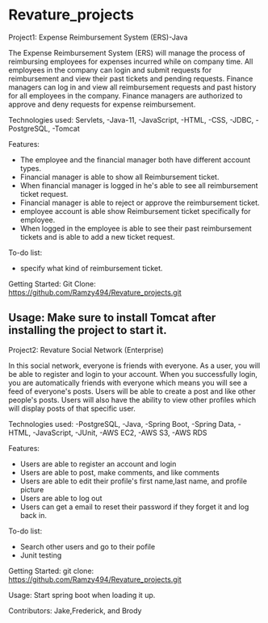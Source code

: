 # Revature_projects
Project1:
Expense Reimbursement System (ERS)-Java

The Expense Reimbursement System (ERS) will manage the process of reimbursing employees for expenses incurred while on company time. All employees in the company can login and submit requests for reimbursement and view their past tickets and pending requests. Finance managers can log in and view all reimbursement requests and past history for all employees in the company. Finance managers are authorized to approve and deny requests for expense reimbursement.

Technologies used:
Servlets,
-Java-11,
-JavaScript,
-HTML,
-CSS,
-JDBC,
-PostgreSQL,
-Tomcat

Features:
-   The employee and the financial manager both have different account types.
-   Financial manager is able to show all Reimbursement ticket.
-   When financial manager is logged in he's able to see all reimbursement ticket request.
-   Financial manager is able to reject or approve the reimbursement ticket.
-   employee account is able show Reimbursement ticket specifically for employee.
-   When logged in the employee is able to see their past reimbursement tickets and is able to add a new ticket request. 

To-do list:
- specify what kind of reimbursement ticket.

Getting Started:
Git Clone: https://github.com/Ramzy494/Revature_projects.git


Usage:
Make sure to install Tomcat after installing the project to start it. 
---------------------
Project2:
Revature Social Network (Enterprise)

In this social network, everyone is friends with everyone. As a user, you will be able to register and login to your account. When you successfully login, you are automatically friends with everyone which means you will see a feed of everyone's posts. Users will be able to create a post and like other people's posts. Users will also have the ability to view other profiles which will display posts of that specific user.

Technologies used:
-PostgreSQL, 
-Java, 
-Spring Boot,
-Spring Data,
-HTML, 
-JavaScript, 
-JUnit, 
-AWS EC2,
-AWS S3,
-AWS RDS

Features:
- Users are able to register an account and login
- Users are able to post, make comments, and like comments
- Users are able to edit their profile's first name,last name, and profile picture 
- Users are able to log out
- Users can get a email to reset their password if they forget it and log back in. 

To-do list:
- Search other users and go to their pofile
- Junit testing

Getting Started:
git clone: https://github.com/Ramzy494/Revature_projects.git

Usage:
Start spring boot when loading it up. 

Contributors:
Jake,Frederick, and Brody

